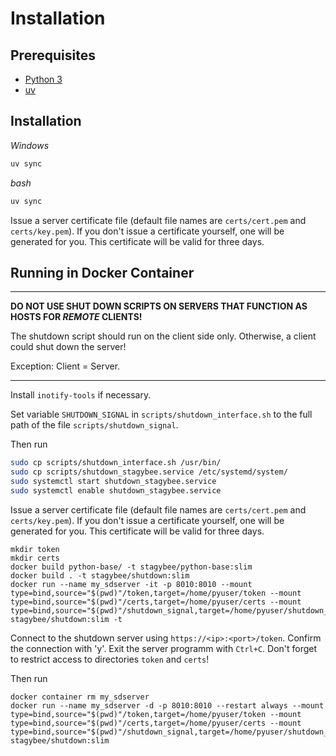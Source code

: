 # Installation

## Prerequisites

- [Python 3](https://www.python.org/)
- [uv](https://docs.astral.sh/uv/)

## Installation

*Windows*

```bash
uv sync
```

*bash*

```bash
uv sync
```

Issue a server certificate file (default file names are `certs/cert.pem` and `certs/key.pem`). 
If you don't issue a certificate yourself, one will be generated for you. This certificate will be valid for three days.

## Running in Docker Container

---
**DO NOT USE SHUT DOWN SCRIPTS ON SERVERS THAT FUNCTION AS HOSTS FOR _REMOTE_ CLIENTS!**

The shutdown script should run on the client side only. Otherwise, a client could shut down the server!

Exception: Client = Server.

---

Install `inotify-tools` if necessary.

Set variable `SHUTDOWN_SIGNAL` in `scripts/shutdown_interface.sh` to the full path of the file `scripts/shutdown_signal`.

Then run

``` bash
sudo cp scripts/shutdown_interface.sh /usr/bin/
sudo cp scripts/shutdown_stagybee.service /etc/systemd/system/
sudo systemctl start shutdown_stagybee.service
sudo systemctl enable shutdown_stagybee.service
```

Issue a server certificate file (default file names are `certs/cert.pem` and `certs/key.pem`). 
If you don't issue a certificate yourself, one will be generated for you. This certificate will be valid for three days.

```
mkdir token
mkdir certs
docker build python-base/ -t stagybee/python-base:slim
docker build . -t stagybee/shutdown:slim
docker run --name my_sdserver -it -p 8010:8010 --mount type=bind,source="$(pwd)"/token,target=/home/pyuser/token --mount type=bind,source="$(pwd)"/certs,target=/home/pyuser/certs --mount type=bind,source="$(pwd)"/shutdown_signal,target=/home/pyuser/shutdown_signal stagybee/shutdown:slim -t
```

Connect to the shutdown server using `https://<ip>:<port>/token`. 
Confirm the connection with 'y'. Exit the server programm with `Ctrl+C`.
Don't forget to restrict access to directories `token` and `certs`!

Then run

```
docker container rm my_sdserver 
docker run --name my_sdserver -d -p 8010:8010 --restart always --mount type=bind,source="$(pwd)"/token,target=/home/pyuser/token --mount type=bind,source="$(pwd)"/certs,target=/home/pyuser/certs --mount type=bind,source="$(pwd)"/shutdown_signal,target=/home/pyuser/shutdown_signal stagybee/shutdown:slim
``` 